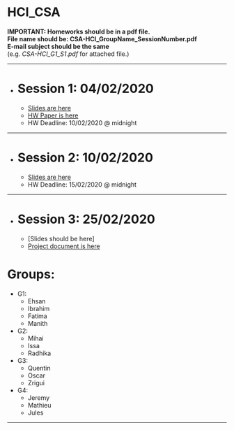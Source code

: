 # HCI_CSA

**IMPORTANT: Homeworks should be in a pdf file.** <br>
**File name should be: CSA-HCI_GroupName_SessionNumber.pdf** <br>
**E-mail subject should be the same** <br>
(e.g. *CSA-HCI_G1_S1.pdf* for attached file.)

---
* # Session 1: 04/02/2020 
  * [Slides are here](https://cloud.irit.fr/index.php/s/G3HBjYy4RF3ZXQW)
  * [HW Paper is here](https://cloud.irit.fr/index.php/s/uXigTlo4788vdw1)
  * HW Deadline: 10/02/2020 @ midnight 
---
* # Session 2: 10/02/2020 
  * [Slides are here](https://cloud.irit.fr/index.php/s/CJWL5fzWdrGSjiS)
  * HW Deadline: 15/02/2020 @ midnight
---
* # Session 3: 25/02/2020 
   * [Slides should be here]
   * [Project document is here](https://cloud.irit.fr/index.php/s/zPyHe7WlbLYVz4R)
# Groups:
* G1:
  * Ehsan
  * Ibrahim
  * Fatima
  * Manith
* G2:
  * Mihai
  * Issa
  * Radhika
* G3:
  * Quentin
  * Oscar
  * Zrigui
* G4:
  * Jeremy
  * Mathieu
  * Jules
---
